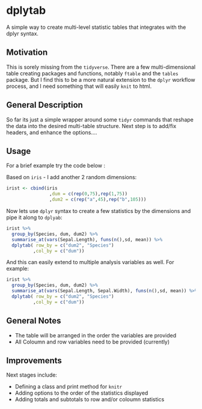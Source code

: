 # dplytab
A simple way to create multi-level statistic tables that integrates with the dplyr syntax.

## Motivation
This is sorely missing from the `tidyverse`. There are a few multi-dimensional table creating packages and functions, notably `ftable` and the `tables` package. But I find this to be a more natural extension to the `dplyr` workflow process, and I need something that will easily `knit` to html.

## General Description
So far its just a simple wrapper around some `tidyr` commands that reshape the data into the desired multi-table structure.
Next step is to add/fix headers, and enhance the options....

## Usage

For a brief example try the code below :

Based on `iris` - I add another 2 random dimensions:

```r
irist <- cbind(iris
                ,dum = c(rep(0,75),rep(1,75))
                ,dum2 = c(rep("a",45),rep("b",105)))
```


Now lets use `dplyr` syntax to create a few statistics by the dimensions and pipe it along to `dplyab`:

```r
irist %>%
  group_by(Species, dum, dum2) %>%
  summarise_at(vars(Sepal.Length), funs(n(),sd, mean)) %>%
  dplytab( row_by = c("dum2", "Species")
          ,col_by = c("dum"))
```

And this can easily extend to multiple analysis variables as well. For example:

```r
irist %>%
  group_by(Species, dum, dum2) %>%
  summarise_at(vars(Sepal.Length, Sepal.Width), funs(n(),sd, mean)) %>%
  dplytab( row_by = c("dum2", "Species")
          ,col_by = c("dum"))
```

## General Notes
* The table will be arranged in the order the variables are provided
* All Coloumn and row variables need to be provided (currently)

## Improvements
Next stages include:
* Defining a class and print method for `knitr`
* Adding options to the order of the statistics displayed
* Adding totals and subtotals to row and/or coloumn statistics
